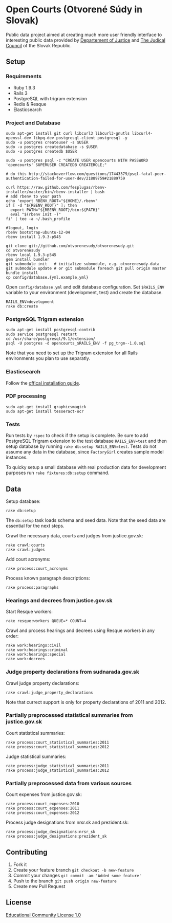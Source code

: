 # Open Courts (Otvorené Súdy in Slovak)

Public data project aimed at creating much more user friendly interface to interesting public data provided by [Departement of Justice](http://www.justice.gov.sk) and [The Judical Council](http://www.sudnarada.sk) of the Slovak Republic.

## Setup

### Requirements

* Ruby 1.9.3
* Rails 3
* PostgreSQL with trigram extension
* Redis & Resque
* Elasticsearch

### Project and Database

```
sudo apt-get install git curl libcurl3 libcurl3-gnutls libcurl4-openssl-dev libpq-dev postgresql-client postgresql -y
sudo -u postgres createuser -s $USER
sudo -u postgres createdatabase -s $USER
sudo -u postgres createdb $USER

sudo -u postgres psql -c "CREATE USER opencourts WITH PASSWORD 'opencourts' SUPERUSER CREATEDB CREATEROLE;"

# do this http://stackoverflow.com/questions/17443379/psql-fatal-peer-authentication-failed-for-user-dev/21889759#21889759

curl https://raw.github.com/fesplugas/rbenv-installer/master/bin/rbenv-installer | bash
# add rbenv to your path
echo 'export RBENV_ROOT="${HOME}/.rbenv"
if [ -d "${RBENV_ROOT}" ]; then
  export PATH="${RBENV_ROOT}/bin:${PATH}"
  eval "$(rbenv init -)"
fi' | tee -a ~/.bash_profile

#logout, login
rbenv bootstrap-ubuntu-12-04
rbenv install 1.9.3-p545

git clone git://github.com/otvorenesudy/otvorenesudy.git
cd otvorenesudy
rbenv local 1.9.3-p545
gem install bundler
git submodule init   # initialize submodule, e.g. otvorenesudy-data
git submodule update # or git submodule foreach git pull origin master
bundle install
cp config/database.{yml.example,yml}
```

Open `config/database.yml` and edit database configuration.
Set `$RAILS_ENV` variable to your environment (development, test) and create the database.

```
RAILS_ENV=development
rake db:create
```

### PostgreSQL Trigram extension

```
sudo apt-get install postgresql-contrib
sudo service postgresql restart
cd /usr/share/postgresql/9.1/extension/
psql -U postgres -d opencourts_$RAILS_ENV -f pg_trgm--1.0.sql
```

Note that you need to set up the Trigram extension for all Rails environments you plan to use separatly.

### Elasticsearch

Follow the [offical installation guide](https://github.com/elasticsearch/elasticsearch).

### PDF processing

```
sudo apt-get install graphicsmagick
sudo apt-get install tesseract-ocr
```

### Tests

Run tests by `rspec` to check if the setup is complete.
Be sure to add PostgreSQL Trigram extension to the test database `RAILS_ENV=test` and then setup database by running `rake db:setup RAILS_ENV=test`.
Tests do not assume any data in the database, since `FactoryGirl` creates sample model instances.

To quicky setup a small database with real production data for development purposes run `rake fixtures:db:setup` command.

## Data

Setup database:

```
rake db:setup
```

The `db:setup` task loads schema and seed data. Note that the seed data are essential for the next steps.

Crawl the necessary data, courts and judges from justice.gov.sk:

```
rake crawl:courts
rake crawl:judges
```

Add court acronyms:

```
rake process:court_acronyms
```

Process known paragraph descriptions:

```
rake process:paragraphs
```

### Hearings and decrees from justice.gov.sk

Start Resque workers:

```
rake resque:workers QUEUE=* COUNT=4
```

Crawl and process hearings and decrees using Resque workers in any order:

```
rake work:hearings:civil
rake work:hearings:criminal
rake work:hearings:special
rake work:decrees
```

### Judge property declarations from sudnarada.gov.sk

Crawl judge property declarations:

```
rake crawl:judge_property_declarations
```

Note that currect support is only for property declarations of 2011 and 2012.

### Partially preprocessed statistical summaries from justice.gov.sk

Court statistical summaries:

```
rake process:court_statistical_summaries:2011
rake process:court_statistical_summaries:2012
```

Judge statistical summaries:

```
rake process:judge_statistical_summaries:2011
rake process:judge_statistical_summaries:2012
```

### Partially preprocessed data from various sources

Court expenses from justice.gov.sk:

```
rake process:court_expenses:2010
rake process:court_expenses:2011
rake process:court_expenses:2012
```

Process judge designations from nrsr.sk and prezident.sk:

```
rake process:judge_designations:nrsr_sk
rake process:judge_designations:prezident_sk
```

## Contributing

1. Fork it
2. Create your feature branch `git checkout -b new-feature`
3. Commit your changes `git commit -am 'Added some feature'`
4. Push to the branch `git push origin new-feature`
5. Create new Pull Request

## License

[Educational Community License 1.0](http://opensource.org/licenses/ecl1.php)
